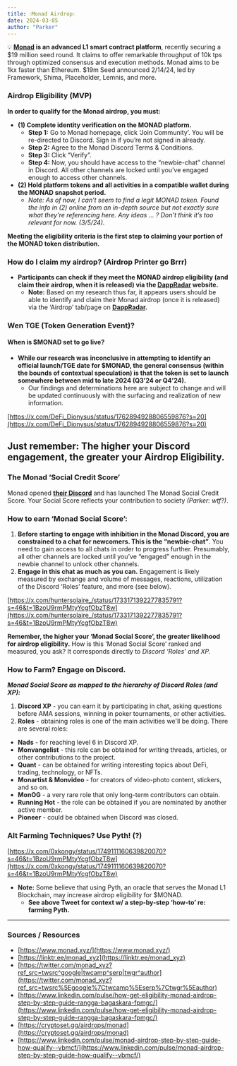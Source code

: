 ```yaml
---
title: 💧Monad Airdrop💧
date: 2024-03-05
author: "Parker"
---
```


💡 **[Monad](https://linktr.ee/monad_xyz) is an advanced L1 smart contract platform**, recently securing a $19 million seed round. It claims to offer remarkable throughput of 10k tps through optimized consensus and execution methods. Monad aims to be 1kx faster than Ethereum. $19m Seed announced 2/14/24, led by Framework, Shima, Placeholder, Lemnis, and more.

### Airdrop Eligibility (MVP)

**In order to qualify for the Monad airdrop, you must:**

- **(1) Complete identity verification on the MONAD platform.**
    - **Step 1:** Go to Monad homepage, click ‘Join Community’. You will be re-directed to Discord. Sign in if you’re not signed in already.
    - **Step 2:** Agree to the Monad Discord Terms & Conditions.
    - **Step 3:** Click “Verify”.
    - **Step 4:** Now, you should have access to the “newbie-chat” channel in Discord. All other channels are locked until you’ve engaged enough to access other channels.
- **(2) Hold platform tokens and all activities in a compatible wallet during the MONAD snapshot period.**
    - *Note: As of now, I can’t seem to find a legit MONAD token. Found the info in (2) online from an in-depth source but not exactly sure what they’re referencing here. Any ideas … ? Don’t think it’s too relevant for now. (3/5/24).*

**Meeting the eligibility criteria is the first step to claiming your portion of the MONAD token distribution.**

### How do I claim my airdrop? (Airdrop Printer go Brrr)

- **Participants can check if they meet the MONAD airdrop eligibility (and claim their airdrop, when it is released) via the [DappRadar](https://dappradar.com/hub/airdrops) website.**
    - **Note:** Based on my research thus far, it appears users should be able to identify and claim their Monad airdrop (once it is released) via the ‘Airdrop’ tab/page on **[DappRadar](https://dappradar.com/hub/airdrops).**

### Wen TGE (Token Generation Event)?

#### When is $MONAD set to go live?

- **While our research was inconclusive in attempting to identify an official launch/TGE date for $MONAD, the general consensus (within the bounds of contextual speculation) is that the token is set to launch somewhere between mid to late 2024 (Q3’24 or Q4’24).**
    - Our findings and determinations here are subject to change and will be updated continuously with the surfacing and realization of new information.

[https://x.com/DeFi_Dionysus/status/1762894928806559876?s=20](https://x.com/DeFi_Dionysus/status/1762894928806559876?s=20)

## Just remember: The higher your Discord engagement, the greater your Airdrop Eligibility.

### The Monad ‘Social Credit Score’

Monad opened **[their Discord](https://discord.gg/monad)** and has launched The Monad Social Credit Score. Your Social Score reflects your contribution to society *(Parker: wtf?)*.

### How to earn ‘Monad Social Score’:

1. **Before starting to engage with inhibition in the Monad Discord, you are constrained to a chat for newcomers. This is the “newbie-chat”**. You need to gain access to all chats in order to progress further. Presumably, all other channels are locked until you’ve “engaged” enough in the newbie channel to unlock other channels.
2. **Engage in this chat as much as you can.** Engagement is likely measured by exchange and volume of messages, reactions, utilization of the Discord ‘Roles’ feature, and more (see below).

[https://x.com/huntersolaire_/status/1733171392277835791?s=46&t=1BzoU9rmPMtyYcgfObzT8w](https://x.com/huntersolaire_/status/1733171392277835791?s=46&t=1BzoU9rmPMtyYcgfObzT8w)

**Remember, the higher your ‘Monad Social Score’, the greater likelihood for airdrop eligibility.** How is this ‘Monad Social Score’ ranked and measured, you ask? It corresponds directly to *Discord ‘Roles’ and XP.*

### How to Farm? Engage on Discord.

***Monad Social Score as mapped to the hierarchy of Discord Roles (and XP):*** 

1. **Discord XP** - you can earn it by participating in chat, asking questions before AMA sessions, winning in poker tournaments, or other activities.
2. **Roles** - obtaining roles is one of the main activities we'll be doing. There are several roles:
- **Nads** - for reaching level 6 in Discord XP.
- **Monvangelist** - this role can be obtained for writing threads, articles, or other contributions to the project.
- **Quant** - can be obtained for writing interesting topics about DeFi, trading, technology, or NFTs.
- **Monartist & Monvideo** - for creators of video-photo content, stickers, and so on.
- **MonOG** - a very rare role that only long-term contributors can obtain.
- **Running Hot** - the role can be obtained if you are nominated by another active member.
- **Pioneer** - could be obtained when Discord was closed.

### Alt Farming Techniques? Use Pyth! (?)

[https://x.com/0xkongy/status/1749111160639820070?s=46&t=1BzoU9rmPMtyYcgfObzT8w](https://x.com/0xkongy/status/1749111160639820070?s=46&t=1BzoU9rmPMtyYcgfObzT8w)

- **Note:** Some believe that using Pyth, an oracle that serves the Monad L1 Blockchain, may increase airdrop eligibility for $MONAD.
    - **See above Tweet for context w/ a step-by-step ‘how-to’ re: farming Pyth.**

---

### Sources / Resources

- [https://www.monad.xyz/](https://www.monad.xyz/)
- [https://linktr.ee/monad_xyz](https://linktr.ee/monad_xyz)
- [https://twitter.com/monad_xyz?ref_src=twsrc^google|twcamp^serp|twgr^author](https://twitter.com/monad_xyz?ref_src=twsrc%5Egoogle%7Ctwcamp%5Eserp%7Ctwgr%5Eauthor)
- [https://www.linkedin.com/pulse/how-get-eligibility-monad-airdrop-step-by-step-guide-rangga-bagaskara-fpmgc/](https://www.linkedin.com/pulse/how-get-eligibility-monad-airdrop-step-by-step-guide-rangga-bagaskara-fpmgc/)
- [https://cryptoset.gg/airdrops/monad](https://cryptoset.gg/airdrops/monad)
- [https://www.linkedin.com/pulse/monad-airdrop-step-by-step-guide-how-qualify--vbmcf/](https://www.linkedin.com/pulse/monad-airdrop-step-by-step-guide-how-qualify--vbmcf/)
